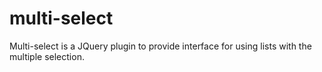# multi-select
Multi-select is a JQuery plugin to provide interface for using lists with the multiple selection.
